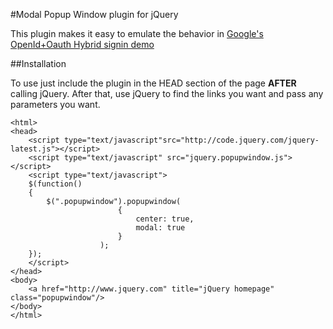 #Modal Popup Window plugin for jQuery

This plugin makes it easy to emulate the behavior in [Google's OpenId+Oauth Hybrid signin demo]("http://googlecodesamples.com/hybrid/")


##Installation
   
To use just include the plugin in the HEAD section of the page **AFTER** calling jQuery. After that, use jQuery to find the links you want and pass any parameters you want.

	<html>
	<head>
		<script type="text/javascript"src="http://code.jquery.com/jquery-latest.js"></script>
		<script type="text/javascript" src="jquery.popupwindow.js"></script>
		<script type="text/javascript">
		$(function()
		{
			$(".popupwindow").popupwindow(
                            {
                                center: true,
                                modal: true
                            }
                        );
		});
		</script>
	</head>
	<body>
		<a href="http://www.jquery.com" title="jQuery homepage" class="popupwindow"/>
	</body>
	</html>

